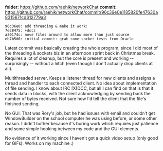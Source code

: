 **folder:** https://github.com/raehik/networkChat
**commit:** https://github.com/raehik/networkChat/commit/96c36e0e1185820fe47630a8315671cd612779a3

    96c36e0: add threading & make it work!
    7e38475: +docs
    a30174c: move files around to allow more than just source
    eb7b5d0: initial commit: grab some socket tests from Oracle

Latest commit was basically creating the whole program, since I did most
of the threading & sockets biz in an afternoon sprint back in Christmas
break. Requires a lot of cleanup, but the core is present and working --
surprisingly -- without a hitch (even though I don't actually drop
clients at all).

Multithreaded server. Keeps a listener thread for new clients and
assigns a thread and handler to each connected client. No idea about
implementation of file sending. I know about IRC [X]DCC, but all I can
find on that is that it sends data in blocks, with the client
acknowledging by sending back the number of bytes received. Not sure how
I'd tell the client that the file's finished sending.

No GUI. That was Rory's job, but he had issues with email and couldn't
get WindowBuilder on the school computer he was using before, or some
other reason. I didn't bother because it's boring work which requires
just patience and some simple hooking between my code and the GUI
elements.

No evidence of it working since I haven't got a quick video setup (only
good for GIFs). Works on my machine :)
